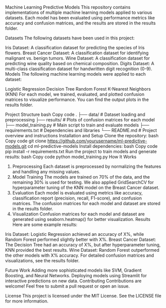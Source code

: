 Machine Learning Predictive Models
This repository contains implementations of multiple machine learning models applied to various datasets. Each model has been evaluated using performance metrics like accuracy and confusion matrices, and the results are stored in the results folder.

Datasets
The following datasets have been used in this project:

Iris Dataset: A classification dataset for predicting the species of Iris flowers.
Breast Cancer Dataset: A classification dataset for identifying malignant vs. benign tumors.
Wine Dataset: A classification dataset for predicting wine quality based on chemical composition.
Digits Dataset: A multi-class classification dataset for handwritten digit recognition (0-9).
Models
The following machine learning models were applied to each dataset:

Logistic Regression
Decision Tree
Random Forest
K-Nearest Neighbors (KNN)
For each model, we trained, evaluated, and plotted confusion matrices to visualize performance. You can find the output plots in the results folder.

Project Structure
bash
Copy code
.
├── data/                # Dataset loading and preprocessing
├── results/             # Plots of confusion matrices for each model
├── model_training.py    # Main script to train and evaluate models
├── requirements.txt     # Dependencies and libraries
└── README.md            # Project overview and instructions
Installation and Setup
Clone the repository:
bash
Copy code
git clone https://github.com/yourusername/ml-predictive-models.git
cd ml-predictive-models
Install dependencies:
bash
Copy code
pip install -r requirements.txt
Run the project to train models and generate results:
bash
Copy code
python model_training.py
How It Works
1. Preprocessing
Each dataset is preprocessed by normalizing the features and handling any missing values.
2. Model Training
The models are trained on 70% of the data, and the remaining 30% is used for testing.
We also applied GridSearchCV for hyperparameter tuning of the KNN model on the Breast Cancer dataset.
3. Evaluation
Each model is evaluated using metrics like accuracy, classification report (precision, recall, F1-score), and confusion matrices.
The confusion matrices for each model and dataset are stored in the results folder.
4. Visualization
Confusion matrices for each model and dataset are generated using seaborn.heatmap() for better visualization.
Results
Here are some example results:

Iris Dataset: Logistic Regression achieved an accuracy of X%, while Random Forest performed slightly better with X%.
Breast Cancer Dataset: The Decision Tree had an accuracy of X%, but after hyperparameter tuning, KNN provided the best results.
Wine Dataset: Random Forest outperformed the other models with X% accuracy.
For detailed confusion matrices and visualizations, see the results folder.

Future Work
Adding more sophisticated models like SVM, Gradient Boosting, and Neural Networks.
Deploying models using Streamlit for interactive predictions on new data.
Contributing
Contributions are welcome! Feel free to submit a pull request or open an issue.

License
This project is licensed under the MIT License. See the LICENSE file for more information.
